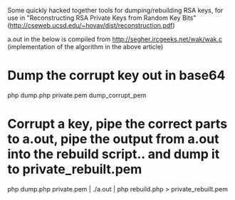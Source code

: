 Some quickly hacked together tools for dumping/rebuilding RSA keys, for use in "Reconstructing RSA Private Keys from Random Key Bits" (http://cseweb.ucsd.edu/~hovav/dist/reconstruction.pdf)


a.out in the below is compiled from http://segher.ircgeeks.net/wak/wak.c (implementation of the algorithm in the above article)

# Dump the corrupt key out in base64
php dump.php private.pem dump_corrupt_pem

# Corrupt a key, pipe the correct parts to a.out, pipe the output from a.out into the rebuild script.. and dump it to private_rebuilt.pem
php dump.php private.pem | ./a.out | php rebuild.php > private_rebuilt.pem
